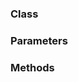 <!-- @id nSTOYZnEq8y3oRGhTjozTd -->
### Class

<!-- @id P20sdde2zXrKSsKPXGBUF8 -->
### Parameters

<!-- @id AfkMC8Da2psJZK8Cgx4EUf -->
### Methods